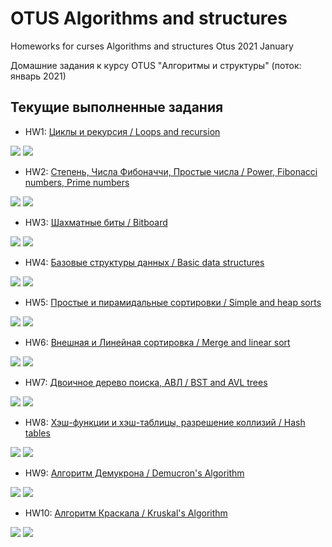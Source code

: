 # OTUS Algorithms and structures
Homeworks for curses Algorithms and structures Otus 2021 January

Домашние задания к курсу OTUS "Алгоритмы и структуры" (поток: январь 2021)

## Текущие выполненные задания

- HW1: [Циклы и рекурсия / Loops and recursion](https://github.com/c-villain/OTUS_algo/tree/main/HW1) 

<p align="left">
    <img src="https://img.shields.io/badge/language-C%23-blue" /> 
    <img src="https://img.shields.io/badge/IDE-Visual%20Studio-blue" /> 
</p>

- HW2: [Степень, Числа Фибоначчи, Простые числа / Power, Fibonacci numbers, Prime numbers](https://github.com/c-villain/OTUS_algo/tree/main/HW2) 

<p align="left">
    <img src="https://img.shields.io/badge/language-Swift%205.0-blue" /> 
    <img src="https://img.shields.io/badge/IDE-Xcode-blue" /> 
</p>

- HW3: [Шахматные биты / Bitboard](https://github.com/c-villain/OTUS_algo/tree/main/HW3) 

<p align="left">
    <img src="https://img.shields.io/badge/language-Swift%205.0-blue" /> 
    <img src="https://img.shields.io/badge/IDE-Xcode-blue" /> 
</p>

- HW4: [Базовые структуры данных / Basic data structures](https://github.com/c-villain/OTUS_algo/tree/main/HW4) 

<p align="left">
    <img src="https://img.shields.io/badge/language-Swift%205.0-blue" /> 
    <img src="https://img.shields.io/badge/IDE-Xcode-blue" /> 
</p>

- HW5: [Простые и пирамидальные сортировки / Simple and heap sorts](https://github.com/c-villain/OTUS_algo/tree/main/HW5) 
<p align="left">
    <img src="https://img.shields.io/badge/language-Swift%205.0-blue" /> 
    <img src="https://img.shields.io/badge/IDE-Xcode-blue" /> 
</p>

- HW6: [Внешная и Линейная сортировка / Merge and linear sort](https://github.com/c-villain/OTUS_algo/tree/main/HW6) 
<p align="left">
    <img src="https://img.shields.io/badge/language-Swift%205.0-blue" /> 
    <img src="https://img.shields.io/badge/IDE-Xcode-blue" /> 
</p>

- HW7: [Двоичное дерево поиска, АВЛ / BST and AVL trees](https://github.com/c-villain/OTUS_algo/tree/main/HW7) 
<p align="left">
    <img src="https://img.shields.io/badge/language-Swift%205.0-blue" /> 
    <img src="https://img.shields.io/badge/IDE-Xcode-blue" /> 
</p>

- HW8: [Хэш-функции и хэш-таблицы, разрешение коллизий / Hash tables](https://github.com/c-villain/OTUS_algo/tree/main/HW8)
<p align="left">
    <img src="https://img.shields.io/badge/language-Swift%205.0-blue" /> 
    <img src="https://img.shields.io/badge/IDE-Xcode-blue" /> 
</p>

- HW9: [Алгоритм Демукрона / Demucron's Algorithm](https://github.com/c-villain/OTUS_algo/tree/main/HW9)
<p align="left">
    <img src="https://img.shields.io/badge/language-Swift%205.0-blue" /> 
    <img src="https://img.shields.io/badge/IDE-Xcode-blue" /> 
</p>

- HW10: [Алгоритм Краскала / Kruskal's Algorithm](https://github.com/c-villain/OTUS_algo/tree/main/HW10)
<p align="left">
    <img src="https://img.shields.io/badge/language-Swift%205.0-blue" /> 
    <img src="https://img.shields.io/badge/IDE-Xcode-blue" /> 
</p>
